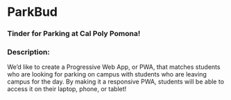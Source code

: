 # ParkBud

### Tinder for Parking at Cal Poly Pomona!

### Description:
We’d like to create a Progressive Web App, or PWA, that matches students who are looking for parking on campus with students who are leaving campus for the day. By making it a responsive PWA, students will be able to access it on their laptop, phone, or tablet! 